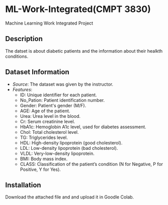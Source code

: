 # ML-Work-Integrated(CMPT 3830)
Machine Learning Work Integrated Project
## Description
The datset is about diabetic patients and the information about their healkth conditions.

## Dataset Information
- *Source*: The dataset was given by the instructor.
- *Features*:
  - ID: Unique identifier for each patient.
  - No_Pation: Patient identification number.
  - Gender: Patient's gender (M/F).
  - AGE: Age of the patient.
  - Urea: Urea level in the blood.
  - Cr: Serum creatinine level.
  - HbA1c: Hemoglobin A1c level, used for diabetes assessment.
  - Chol: Total cholesterol level.
  - TG: Triglycerides level.
  - HDL: High-density lipoprotein (good cholesterol).
  - LDL: Low-density lipoprotein (bad cholesterol).
  - VLDL: Very-low-density lipoprotein.
  - BMI: Body mass index.
  - CLASS: Classification of the patient’s condition (N for Negative, P for Positive, Y for Yes).

## Installation
Download the attached file and and upload it in Goodle Colab.
